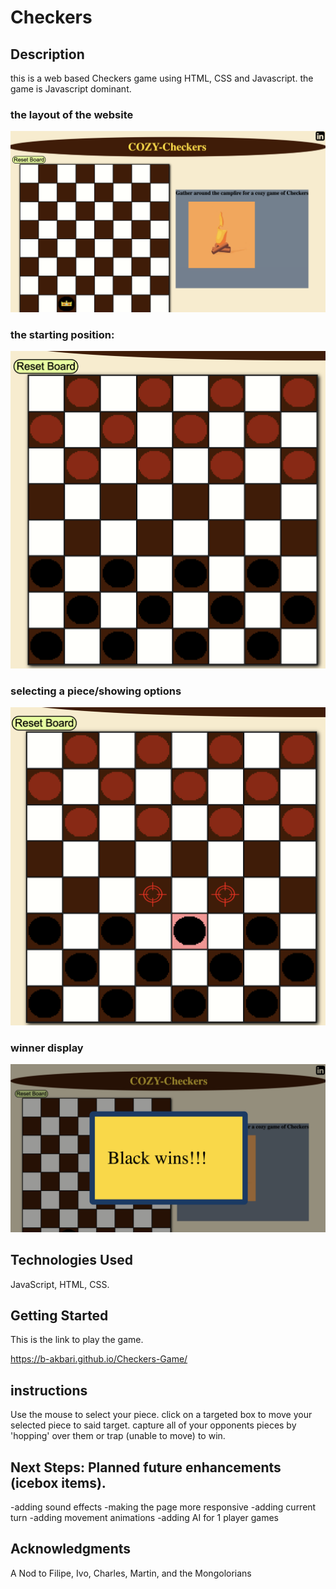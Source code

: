 # Checkers

## Description
this is a web based Checkers game using HTML, CSS and Javascript.
the game is Javascript dominant.



### the layout of the website

![layout](images/layout.png)

### the starting position:
![starting-position](images/starting-position.png)


### selecting a piece/showing options
![selecting](images/Selecting.png)


### winner display
![win-Message](images/win-Message.png)





## Technologies Used
 JavaScript, HTML, CSS.

## Getting Started
This is the link to play the game.

https://b-akbari.github.io/Checkers-Game/

## instructions
Use the mouse to select your piece. click on a targeted box to move your selected piece to said target. capture all of your opponents pieces by 'hopping' over them or trap (unable to move) to win.

## Next Steps: Planned future enhancements (icebox items).
-adding sound effects
-making the page more responsive
-adding current turn
-adding movement animations
-adding AI for 1 player games


## Acknowledgments
A Nod to Filipe, Ivo, Charles, Martin, and the Mongolorians
